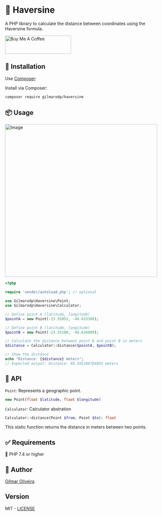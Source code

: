 # 📄 Haversine

A PHP library to calculate the distance between coordinates using the Haversine formula.

<a href="https://www.buymeacoffee.com/gilmarodp" target="_blank"><img src="https://cdn.buymeacoffee.com/buttons/v2/default-yellow.png" alt="Buy Me A Coffee" style="height: 60px !important;width: 217px !important;" ></a>

## 🚀 Installation

Use [Composer](https://getcomposer.org):

Install via Composer:

```bash
composer require gilmarodp/haversine
```

## 📦 Usage

<img width="500" alt="Image" src="https://github.com/user-attachments/assets/ce6dc220-943b-4d0e-a131-2b3f1d25cd59" />

```php
<?php

require 'vendor/autoload.php'; // optional

use Gilmarodp\Haversine\Point;
use Gilmarodp\Haversine\Calculator;

// Define point A (latitude, longitude)
$pointA = new Point(-23.55052, -46.633308);

// Define point B (latitude, longitude)
$pointB = new Point(-23.55100, -46.634000);

// Calculate the distance between point A and point B in meters
$distance = Calculator::distance($pointA, $pointB);

// Show the distance
echo "Distance: {$distance} meters";
// Expected output: Distance: 88.455106784955 meters
```

## 📘 API

`Point`: Represents a geographic point.

```php
new Point(float $latitude, float $longitude)
```

`Calculator`: Calculator abstration
```php
Calculator::distance(Point $from, Point $to): float
```
This static function returns the distance in meters between two points.


## ✅ Requirements

🐘 PHP 7.4 or higher


## 👤 Author

[Gilmar Oliveira](https://gilmar.is-a.dev)


## Version

MIT - [LICENSE](LICENSE)

